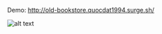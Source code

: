Demo: http://old-bookstore.quocdat1994.surge.sh/

![alt text](https://i.ibb.co/bRfBjPv/old-bookstore.png)
